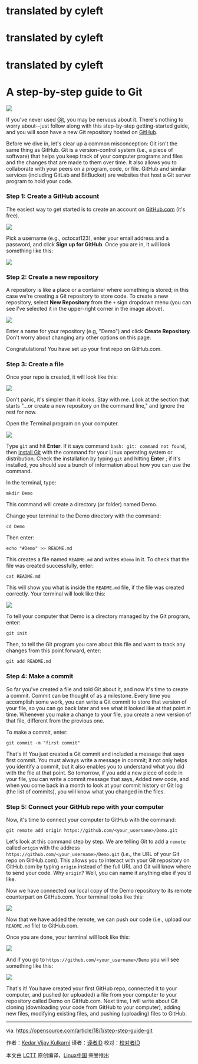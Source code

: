 # translated by cyleft
# translated by cyleft
# translated by cyleft

A step-by-step guide to Git
======

![](https://opensource.com/sites/default/files/styles/image-full-size/public/lead-images/lightbulb-idea-think-yearbook-lead.png?itok=5ZpCm0Jh)

If you've never used [Git][1], you may be nervous about it. There's nothing to worry about--just follow along with this step-by-step getting-started guide, and you will soon have a new Git repository hosted on [GitHub][2].

Before we dive in, let's clear up a common misconception: Git isn't the same thing as GitHub. Git is a version-control system (i.e., a piece of software) that helps you keep track of your computer programs and files and the changes that are made to them over time. It also allows you to collaborate with your peers on a program, code, or file. GitHub and similar services (including GitLab and BitBucket) are websites that host a Git server program to hold your code.

### Step 1: Create a GitHub account

The easiest way to get started is to create an account on [GitHub.com][3] (it's free).

![](https://opensource.com/sites/default/files/u128651/git_guide1.png)

Pick a username (e.g., octocat123), enter your email address and a password, and click **Sign up for GitHub**. Once you are in, it will look something like this:

![](https://opensource.com/sites/default/files/u128651/git_guide2.png)

### Step 2: Create a new repository

A repository is like a place or a container where something is stored; in this case we're creating a Git repository to store code. To create a new repository, select **New Repository** from the `+` sign dropdown menu (you can see I've selected it in the upper-right corner in the image above).

![](https://opensource.com/sites/default/files/u128651/git_guide3.png)

Enter a name for your repository (e.g, "Demo") and click **Create Repository**. Don't worry about changing any other options on this page.

Congratulations! You have set up your first repo on GitHub.com.

### Step 3: Create a file

Once your repo is created, it will look like this:

![](https://opensource.com/sites/default/files/u128651/git_guide4.png)

Don't panic, it's simpler than it looks. Stay with me. Look at the section that starts "...or create a new repository on the command line," and ignore the rest for now.

Open the Terminal program on your computer.

![](https://opensource.com/sites/default/files/u128651/git_guide5.png)

Type `git` and hit **Enter**. If it says command `bash: git: command not found`, then [install Git][4] with the command for your Linux operating system or distribution. Check the installation by typing `git` and hitting **Enter** ; if it's installed, you should see a bunch of information about how you can use the command.

In the terminal, type:
```
mkdir Demo
```

This command will create a directory (or folder) named Demo.

Change your terminal to the Demo directory with the command:
```
cd Demo
```

Then enter:
```
echo "#Demo" >> README.md
```

This creates a file named `README.md` and writes `#Demo` in it. To check that the file was created successfully, enter:
```
cat README.md
```

This will show you what is inside the `README.md` file, if the file was created correctly. Your terminal will look like this:

![](https://opensource.com/sites/default/files/u128651/git_guide7.png)

To tell your computer that Demo is a directory managed by the Git program, enter:
```
git init
```

Then, to tell the Git program you care about this file and want to track any changes from this point forward, enter:
```
git add README.md
```

### Step 4: Make a commit

So far you've created a file and told Git about it, and now it's time to create a commit. Commit can be thought of as a milestone. Every time you accomplish some work, you can write a Git commit to store that version of your file, so you can go back later and see what it looked like at that point in time. Whenever you make a change to your file, you create a new version of that file, different from the previous one.

To make a commit, enter:
```
git commit -m "first commit"
```

That's it! You just created a Git commit and included a message that says first commit. You must always write a message in commit; it not only helps you identify a commit, but it also enables you to understand what you did with the file at that point. So tomorrow, if you add a new piece of code in your file, you can write a commit message that says, Added new code, and when you come back in a month to look at your commit history or Git log (the list of commits), you will know what you changed in the files.

### Step 5: Connect your GitHub repo with your computer

Now, it's time to connect your computer to GitHub with the command:
```
git remote add origin https://github.com/<your_username>/Demo.git
```

Let's look at this command step by step. We are telling Git to add a `remote` called `origin` with the address `https://github.com/<your_username>/Demo.git` (i.e., the URL of your Git repo on GitHub.com). This allows you to interact with your Git repository on GitHub.com by typing `origin` instead of the full URL and Git will know where to send your code. Why `origin`? Well, you can name it anything else if you'd like.

Now we have connected our local copy of the Demo repository to its remote counterpart on GitHub.com. Your terminal looks like this:

![](https://opensource.com/sites/default/files/u128651/git_guide8.png)

Now that we have added the remote, we can push our code (i.e., upload our `README.md` file) to GitHub.com.

Once you are done, your terminal will look like this:

![](https://opensource.com/sites/default/files/u128651/git_guide9.png)

And if you go to `https://github.com/<your_username>/Demo` you will see something like this:

![](https://opensource.com/sites/default/files/u128651/git_guide10.png)

That's it! You have created your first GitHub repo, connected it to your computer, and pushed (or uploaded) a file from your computer to your repository called Demo on GitHub.com. Next time, I will write about Git cloning (downloading your code from GitHub to your computer), adding new files, modifying existing files, and pushing (uploading) files to GitHub.

--------------------------------------------------------------------------------

via: https://opensource.com/article/18/1/step-step-guide-git

作者：[Kedar Vijay Kulkarni][a]
译者：[译者ID](https://github.com/译者ID)
校对：[校对者ID](https://github.com/校对者ID)

本文由 [LCTT](https://github.com/LCTT/TranslateProject) 原创编译，[Linux中国](https://linux.cn/) 荣誉推出

[a]:https://opensource.com/users/kkulkarn
[1]:https://opensource.com/resources/what-is-git
[2]:https://opensource.com/life/15/11/short-introduction-github
[3]:https://github.com/
[4]:https://www.linuxbabe.com/linux-server/install-git-verion-control-on-linux-debianubuntufedoraarchlinux#crt-2
